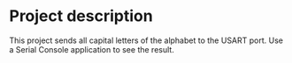 # Project description

This project sends all capital letters of the alphabet to the USART port. Use a Serial Console application to see the result.
